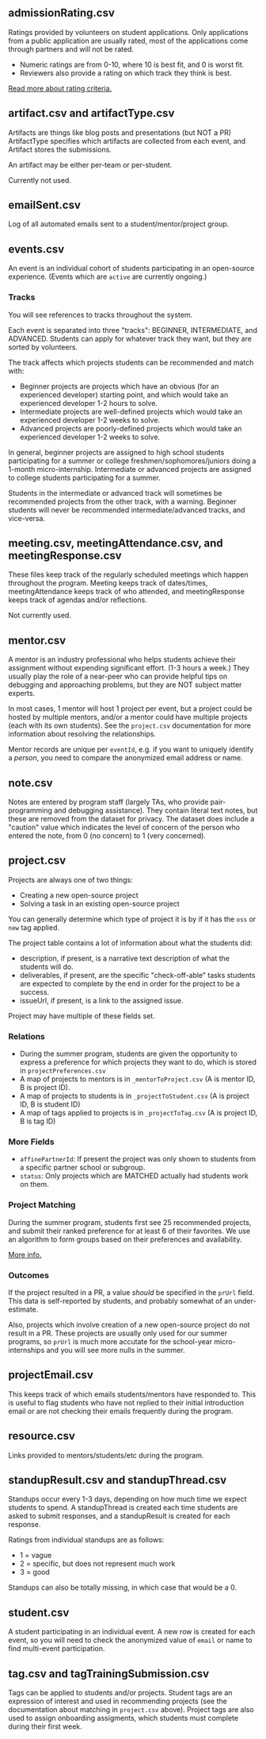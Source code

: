 ## admissionRating.csv

Ratings provided by volunteers on student applications. Only applications from a
public application are usually rated, most of the applications come through
partners and will not be rated.

- Numeric ratings are from 0-10, where 10 is best fit, and 0 is worst fit.
- Reviewers also provide a rating on which track they think is best.

[Read more about rating criteria.](https://codeday.notion.site/Review-Criteria-c613814ad87c491c9c9264d64a9d1e98?pvs=4)

## artifact.csv and artifactType.csv

Artifacts are things like blog posts and presentations (but NOT a PR)
ArtifactType specifies which artifacts are collected from each event, and
Artifact stores the submissions.

An artifact may be either per-team or per-student.

Currently not used.

## emailSent.csv

Log of all automated emails sent to a student/mentor/project group.

## events.csv

An event is an individual cohort of students participating in an open-source
experience. (Events which are `active` are currently ongoing.)

### Tracks

You will see references to tracks throughout the system.

Each event is separated into three "tracks": BEGINNER, INTERMEDIATE, and
ADVANCED. Students can apply for whatever track they want, but they are
sorted by volunteers.

The track affects which projects students can be recommended and match with:

- Beginner projects are projects which have an obvious (for an experienced
  developer) starting point, and which would take an experienced
  developer 1-2 hours to solve.
- Intermediate projects are well-defined projects which would take an
  experienced developer 1-2 weeks to solve.
- Advanced projects are poorly-defined projects which would take an experienced
  developer 1-2 weeks to solve.

In general, beginner projects are assigned to high school students participating
for a summer or college freshmen/sophomores/juniors doing a 1-month
micro-internship. Intermediate or advanced projects are assigned to college
students participating for a summer.

Students in the intermediate or advanced track will sometimes be recommended
projects from the other track, with a warning. Beginner students will never be
recommended intermediate/advanced tracks, and vice-versa.

## meeting.csv, meetingAttendance.csv, and meetingResponse.csv

These files keep track of the regularly scheduled meetings which happen
throughout the program. Meeting keeps track of dates/times, meetingAttendance
keeps track of who attended, and meetingResponse keeps track of agendas and/or
reflections.

Not currently used.

## mentor.csv

A mentor is an industry professional who helps students achieve their assignment
without expending significant effort. (1-3 hours a week.) They usually play the
role of a near-peer who can provide helpful tips on debugging and approaching
problems, but they are NOT subject matter experts.

In most cases, 1 mentor will host 1 project per event, but a project could be
hosted by multiple mentors, and/or a mentor could have multiple projects (each
with its own students). See the `project.csv` documentation for more information
about resolving the relationships.

Mentor records are unique per `eventId`, e.g. if you want to uniquely identify a
_person_, you need to compare the anonymized email address or name.

## note.csv

Notes are entered by program staff (largely TAs, who provide pair-programming
and debugging assistance). They contain literal text notes, but these are
removed from the dataset for privacy. The dataset does include a "caution" value
which indicates the level of concern of the person who entered the note, from
0 (no concern) to 1 (very concerned).

## project.csv

Projects are always one of two things:

- Creating a new open-source project
- Solving a task in an existing open-source project

You can generally determine which type of project it is by if it has the `oss`
or `new` tag applied.

The project table contains a lot of information about what the students did:

- description, if present, is a narrative text description of what the students
  will do.
- deliverables, if present, are the specific "check-off-able" tasks students
  are expected to complete by the end in order for the project to be a success.
- issueUrl, if present, is a link to the assigned issue.

Project may have multiple of these fields set.

### Relations

- During the summer program, students are given the opportunity to express a
  preference for which projects they want to do, which is stored in
  `projectPreferences.csv`
- A map of projects to mentors is in `_mentorToProject.csv` (A is mentor ID, B
  is project ID).
- A map of projects to students is in `_projectToStudent.csv` (A is project ID,
  B is student ID)
- A map of tags applied to projects is in `_projectToTag.csv` (A is project ID,
  B is tag ID)

### More Fields

- `affinePartnerId`: If present the project was only shown to students from a
  specific partner school or subgroup.
- `status`: Only projects which are MATCHED actually had students work on them.

### Project Matching

During the summer program, students first see 25 recommended projects, and
submit their ranked preference for at least 6 of their favorites. We use an
algorithm to form groups based on their preferences and availability.

[More info.](https://www.youtube.com/watch?v=i3SyCxuXTtg)

### Outcomes

If the project resulted in a PR, a value _should_ be specified in the `prUrl`
field. This data is self-reported by students, and probably somewhat of an
under-estimate.

Also, projects which involve creation of a new open-source project do not result
in a PR. These projects are usually only used for our summer programs, so `prUrl`
is much more accutate for the school-year micro-internships and you will see
more nulls in the summer.

## projectEmail.csv

This keeps track of which emails students/mentors have responded to. This is
useful to flag students who have not replied to their initial introduction
email or are not checking their emails frequently during the program.

## resource.csv

Links provided to mentors/students/etc during the program.

## standupResult.csv and standupThread.csv

Standups occur every 1-3 days, depending on how much time we expect students
to spend. A standupThread is created each time students are asked to submit
responses, and a standupResult is created for each response.

Ratings from individual standups are as follows:

- 1 = vague
- 2 = specific, but does not represent much work
- 3 = good

Standups can also be totally missing, in which case that would be a 0.

## student.csv

A student participating in an individual event. A new row is created for each
event, so you will need to check the anonymized value of `email` or name to
find multi-event participation.

## tag.csv and tagTrainingSubmission.csv

Tags can be applied to students and/or projects. Student tags are an expression
of interest and used in recommending projects (see the documentation about
matching in `project.csv` above). Project tags are also used to assign
onboarding assigments, which students must complete during their first week.